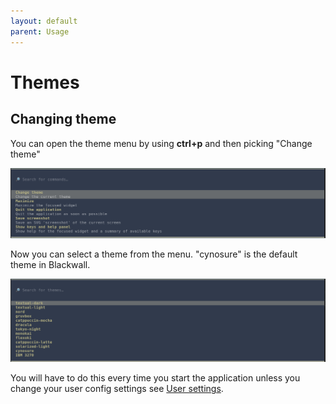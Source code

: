 ```yaml
---
layout: default
parent: Usage
---
```


# Themes

## Changing theme

You can open the theme menu by using **ctrl+p** and then picking "Change theme"

![Screenshot of opening the theme menu in the command palette](/assets/images/screenshots/show_theme_menu.png)

Now you can select a theme from the menu. "cynosure" is the default theme in Blackwall.

![Screenshot of theme menu](/assets/images/screenshots/theme_menu.png)

You will have to do this every time you start the application unless you change your user config settings see [User settings](/settings/user_config.md).
